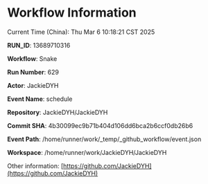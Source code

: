 # Workflow Information

Current Time (China): Thu Mar  6 10:18:21 CST 2025  

**RUN_ID**: 13689710316  

**Workflow**: Snake  

**Run Number**: 629  

**Actor**: JackieDYH  

**Event Name**: schedule  

**Repository**: JackieDYH/JackieDYH  

**Commit SHA**: 4b30099ec9b71b404d106dd6bca2b6ccf0db26b6  

**Event Path**: /home/runner/work/_temp/_github_workflow/event.json  

**Workspace**: /home/runner/work/JackieDYH/JackieDYH  

Other information: [https://github.com/JackieDYH](https://github.com/JackieDYH)
